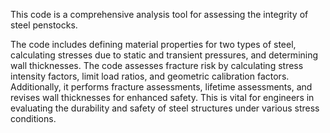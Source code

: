 This code  is a comprehensive analysis tool for assessing the integrity of steel penstocks. 

The code includes defining material properties for two types of steel, calculating stresses due to static and transient pressures, and determining wall thicknesses. 
The code assesses fracture risk by calculating stress intensity factors, limit load ratios, and geometric calibration factors. 
Additionally, it performs fracture assessments, lifetime assessments, and revises wall thicknesses for enhanced safety. 
This is vital for engineers in evaluating the durability and safety of steel structures under various stress conditions.
